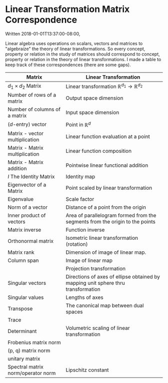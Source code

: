 
# Linear Transformation Matrix Correspondence

Written 2018-01-01T13:37:00-08:00,

Linear algebra uses operations on scalars, vectors and matrices to "algebraize" the theory of linear transformations. So every concept, property or relation in the study of matrices should correspond to concept, property or relation in the theory of linear transformations. I made a table to keep track of these correspondences (there are some gaps).

| Matrix                             | Linear Transformation                                                             |
| ---------------------------------- | --------------------------------------------------------------------------------- |
| $d_1 \times d_2$ Matrix            | Linear transformation $\mathbb{R}^{d_1} \to \mathbb{R}^{d_2}$                     |
| Number of rows of a matrix         | Output space dimension                                                            |
| Number of columns of a matrix      | Input space dimension                                                             |
| ($d$-entry) vector                 | Point in $\mathbb{R}^d$                                                           |
| Matrix - vector multiplication     | Linear function evaluation at a point                                             |
| Matrix - Matrix multiplication     | Linear function composition                                                       |
| Matrix - Matrix addition           | Pointwise linear functional addition                                              |
| $I$ The Identity Matrix            | Identity map                                                                      |
| Eigenvector of a Matrix            | Point scaled by linear transformation                                             |
| Eigenvalue                         | Scale factor                                                                      |
| Norm of a vector                   | Distance of a point from the origin                                               |
| Inner product of vectors           | Area of parallelogram formed from the segments from the origin to the points      |
| Matrix inverse                     | Function inverse                                                                  |
| Orthonormal matrix                 | Isometric linear transformation (rotation)                                        |
| Matrix rank                        | Dimension of image of linear map.                                                 |
| Column span                        | Image of linear map                                                               |
|                                    | Projection transformation                                                         |
| Singular vectors                   | Directions of axes of ellipse obtained by mapping unit sphere thru transformation |
| Singular values                    | Lengths of axes                                                                   |
| Transpose                          | The canonical map between dual spaces                                             |
| Trace                              |                                                                                   |
| Determinant                        | Volumetric scaling of linear transformation                                       |
| Frobenius matrix norm              |                                                                                   |
| (p, q) matrix norm                 |                                                                                   |
| unitary matrix                     |                                                                                   |
| Spectral matrix norm/operator norm | Lipschitz constant                                                                |
